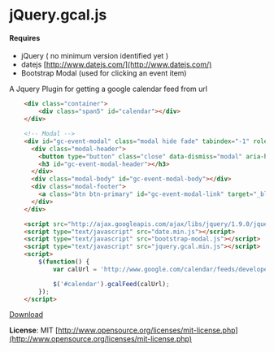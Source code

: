 jQuery.gcal.js
==================

#### Requires
- jQuery ( no minimum version identified yet )
- datejs [http://www.datejs.com/](http://www.datejs.com/)
- Bootstrap Modal (used for clicking an event item)

A Jquery Plugin for getting a google calendar feed from url

```html
	<div class="container">
		<div class="span5" id="calendar"></div>
	</div>

	<!-- Modal -->
	<div id="gc-event-modal" class="modal hide fade" tabindex="-1" role="dialog" aria-labelledby="myModalLabel" aria-hidden="true">
	  <div class="modal-header">
	    <button type="button" class="close" data-dismiss="modal" aria-hidden="true">&times;</button>
	    <h3 id="gc-event-modal-header"></h3>
	  </div>
	  <div class="modal-body" id="gc-event-modal-body"></div>
	  <div class="modal-footer">
	    <a class="btn btn-primary" id="gc-event-modal-link" target="_blank">Add Event To Calendar</a>
	  </div>
	</div>

	<script src="http://ajax.googleapis.com/ajax/libs/jquery/1.9.0/jquery.min.js"></script>
	<script type="text/javascript" src="date.min.js"></script>
	<script type="text/javascript" src="bootstrap-modal.js"></script>
	<script type="text/javascript" src="jquery.gcal.min.js"></script>
	<script>
		$(function() {
			var calUrl = 'http://www.google.com/calendar/feeds/developer-calendar@google.com/public/full'

			$('#calendar').gcalFeed(calUrl);
		});
	</script>
```

[Download](https://raw.github.com/billpull/jquery.gcal/master/build/jquery.gcal.min.js)

**License**: MIT [http://www.opensource.org/licenses/mit-license.php](http://www.opensource.org/licenses/mit-license.php)
